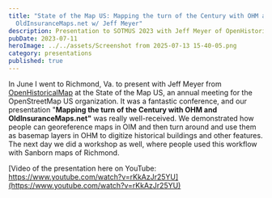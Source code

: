 ```yaml
---
title: "State of the Map US: Mapping the turn of the Century with OHM and
  OldInsuranceMaps.net w/ Jeff Meyer"
description: Presentation to SOTMUS 2023 with Jeff Meyer of OpenHistoricalMap
pubDate: 2023-07-11
heroImage: ../../assets/Screenshot from 2025-07-13 15-40-05.png
category: presentations
published: true
---
```

In June I went to Richmond, Va. to present with Jeff Meyer from [OpenHistoricalMap](https://openhistoricalmap.org) at the State of the Map US, an annual meeting for the OpenStreetMap US organization. It was a fantastic conference, and our presentation "**Mapping the turn of the Century with OHM and OldInsuranceMaps.net"** was really well-received. We demonstrated how people can georeference maps in OIM and then turn around and use them as basemap layers in OHM to digitize historical buildings and other features. The next day we did a workshop as well, where people used this workflow with Sanborn maps of Richmond.

[Video of the presentation here on YouTube: https://www.youtube.com/watch?v=rKkAzJr25YU](https://www.youtube.com/watch?v=rKkAzJr25YU)